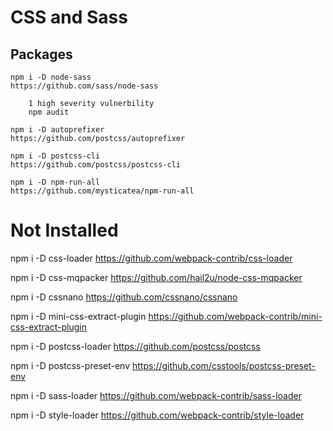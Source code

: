 # CSS and Sass

## Packages

    npm i -D node-sass
    https://github.com/sass/node-sass

        1 high severity vulnerbility
        npm audit

    npm i -D autoprefixer
    https://github.com/postcss/autoprefixer

    npm i -D postcss-cli
    https://github.com/postcss/postcss-cli

    npm i -D npm-run-all
    https://github.com/mysticatea/npm-run-all



# Not Installed

npm i -D css-loader
https://github.com/webpack-contrib/css-loader

npm i -D css-mqpacker
https://github.com/hail2u/node-css-mqpacker

npm i -D cssnano
https://github.com/cssnano/cssnano

npm i -D mini-css-extract-plugin
https://github.com/webpack-contrib/mini-css-extract-plugin

npm i -D postcss-loader
https://github.com/postcss/postcss

npm i -D postcss-preset-env
https://github.com/csstools/postcss-preset-env

npm i -D sass-loader
https://github.com/webpack-contrib/sass-loader

npm i -D style-loader
https://github.com/webpack-contrib/style-loader
